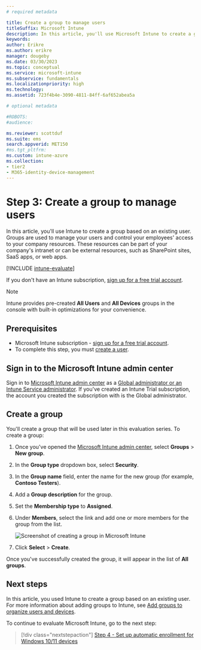 ```yaml
---
# required metadata

title: Create a group to manage users
titleSuffix: Microsoft Intune
description: In this article, you'll use Microsoft Intune to create a group based on existing users.
keywords:
author: Erikre
ms.author: erikre
manager: dougeby
ms.date: 03/30/2023
ms.topic: conceptual
ms.service: microsoft-intune
ms.subservice: fundamentals
ms.localizationpriority: high
ms.technology:
ms.assetid: 723f4b4e-3090-4811-84ff-6af652abea5a

# optional metadata

#ROBOTS:
#audience:

ms.reviewer: scottduf
ms.suite: ems
search.appverid: MET150
#ms.tgt_pltfrm:
ms.custom: intune-azure
ms.collection:
- tier2
- M365-identity-device-management
---
```


# Step 3: Create a group to manage users

In this article, you'll use Intune to create a group based on an existing user. Groups are used to manage your users and control your employees' access to your company resources. These resources can be part of your company's intranet or can be external resources, such as SharePoint sites, SaaS apps, or web apps.

[!INCLUDE [intune-evaluate](../includes/intune-evaluate.md)]

If you don't have an Intune subscription, [sign up for a free trial account](free-trial-sign-up.md).

>[!NOTE]
>Intune provides pre-created **All Users** and **All Devices** groups in the console with built-in optimizations for your convenience.

## Prerequisites

- Microsoft Intune subscription - [sign up for a free trial account](../fundamentals/free-trial-sign-up.md).
- To complete this step, you must [create a user](quickstart-create-user.md).

## Sign in to the Microsoft Intune admin center

Sign in to [Microsoft Intune admin center](https://go.microsoft.com/fwlink/?linkid=2109431) as a [Global administrator or an Intune Service administrator](users-add.md#types-of-administrators). If you've created an Intune Trial subscription, the account you created the subscription with is the Global administrator.

## Create a group

You'll create a group that will be used later in this evaluation series. To create a group:

1. Once you've opened the [Microsoft Intune admin center](https://go.microsoft.com/fwlink/?linkid=2109431), select **Groups** > **New group**.
2. In the **Group type** dropdown box, select **Security**.
3. In the **Group name** field, enter the name for the new group (for example, **Contoso Testers**).
4. Add a **Group description** for the group.
5. Set the **Membership type** to **Assigned**. 
6. Under **Members**, select the link and add one or more members for the group from the list.

    ![Screenshot of creating a group in Microsoft Intune](./media/quickstart-create-group/quickstart-use-groups-01.png)

7. Click **Select** > **Create**.

Once you've successfully created the group, it will appear in the list of **All groups**. 

## Next steps

In this article, you used Intune to create a group based on an existing user. For more information about adding groups to Intune, see [Add groups to organize users and devices](groups-add.md).

To continue to evaluate Microsoft Intune, go to the next step:

> [!div class="nextstepaction"]
> [Step 4 - Set up automatic enrollment for Windows 10/11 devices](../enrollment/quickstart-setup-auto-enrollment.md)
